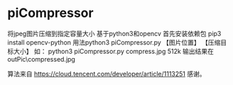 # piCompressor 
将jpeg图片压缩到指定容量大小
基于python3和opencv
首先安装依赖包 pip3 install opencv-python
用法python3 piCompressor.py 【图片位置】 【压缩目标大小】
如：
    python3 piCompressor.py compress.jpg 512k
输出结果在 outPic\compressed.jpg

算法来自 https://cloud.tencent.com/developer/article/1113251 感谢。
